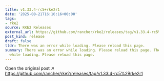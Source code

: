 ```yaml
---
title: v1.33.4-rc5+rke2r1
date: '2025-08-21T16:16:16+00:00'
tags:
- rke2
source: RKE2 Releases
external_url: https://github.com/rancher/rke2/releases/tag/v1.33.4-rc5%2Brke2r1
post_kind: release
draft: false
tldr: There was an error while loading. Please reload this page.
summary: There was an error while loading. Please reload this page. There was an error
  while loading. Please reload this page.
---
```

Open the original post ↗ https://github.com/rancher/rke2/releases/tag/v1.33.4-rc5%2Brke2r1
